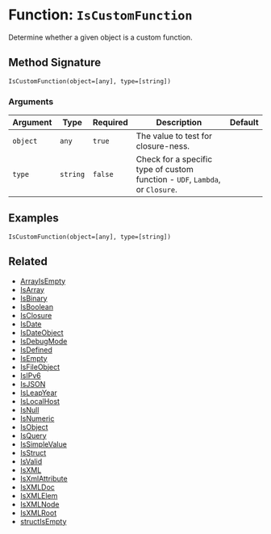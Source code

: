 [comment]: # (Note: This documentation is generated dynamically in the build process.  To modify the contents, change the javadoc on the _invoke method of the BIF class)

# Function: `IsCustomFunction`

Determine whether a given object is a custom function.

## Method Signature

```
IsCustomFunction(object=[any], type=[string])
```

### Arguments


| Argument | Type | Required | Description | Default |
|----------|------|----------|-------------|---------|
| `object` | `any` | `true` | The value to test for closure-ness. |  |
| `type` | `string` | `false` | Check for a specific type of custom function - `UDF`, `Lambda`, or `Closure`. |  |

## Examples

```
IsCustomFunction(object=[any], type=[string])
```

## Related

  * [ArrayIsEmpty](./ArrayIsEmpty.md)
  * [IsArray](./IsArray.md)
  * [IsBinary](./IsBinary.md)
  * [IsBoolean](./IsBoolean.md)
  * [IsClosure](./IsClosure.md)
  * [IsDate](./IsDate.md)
  * [IsDateObject](./IsDateObject.md)
  * [IsDebugMode](./IsDebugMode.md)
  * [IsDefined](./IsDefined.md)
  * [IsEmpty](./IsEmpty.md)
  * [IsFileObject](./IsFileObject.md)
  * [IsIPv6](./IsIPv6.md)
  * [IsJSON](./IsJSON.md)
  * [IsLeapYear](./IsLeapYear.md)
  * [IsLocalHost](./IsLocalHost.md)
  * [IsNull](./IsNull.md)
  * [IsNumeric](./IsNumeric.md)
  * [IsObject](./IsObject.md)
  * [IsQuery](./IsQuery.md)
  * [IsSimpleValue](./IsSimpleValue.md)
  * [IsStruct](./IsStruct.md)
  * [IsValid](./IsValid.md)
  * [IsXML](./IsXML.md)
  * [IsXmlAttribute](./IsXmlAttribute.md)
  * [IsXMLDoc](./IsXMLDoc.md)
  * [IsXMLElem](./IsXMLElem.md)
  * [IsXMLNode](./IsXMLNode.md)
  * [IsXMLRoot](./IsXMLRoot.md)
  * [structIsEmpty](./structIsEmpty.md)
